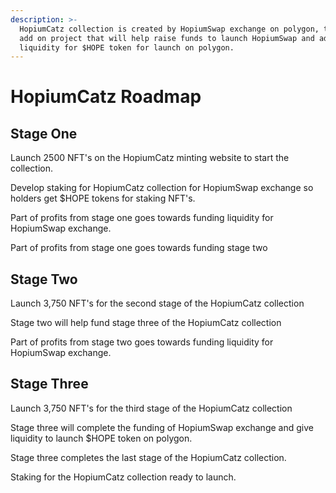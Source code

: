 ```yaml
---
description: >-
  HopiumCatz collection is created by HopiumSwap exchange on polygon, this is an
  add on project that will help raise funds to launch HopiumSwap and add
  liquidity for $HOPE token for launch on polygon.
---
```


# HopiumCatz Roadmap

## Stage One

Launch 2500 NFT's on the HopiumCatz minting website to start the collection.&#x20;

Develop staking for HopiumCatz collection for HopiumSwap exchange so holders get $HOPE tokens for staking NFT's.&#x20;

Part of profits from stage one goes towards funding liquidity for HopiumSwap exchange.

Part of profits from stage one goes towards funding stage two

## Stage Two

Launch 3,750 NFT's for the second stage of the HopiumCatz collection

Stage two will help fund stage three of the HopiumCatz collection

Part of profits from stage two goes towards funding liquidity for HopiumSwap exchange.

## Stage Three

Launch 3,750 NFT's for the third stage of the HopiumCatz collection

Stage three will complete the funding of HopiumSwap exchange and give liquidity to launch $HOPE token on polygon.

Stage three completes the last stage of the HopiumCatz collection.

Staking for the HopiumCatz collection ready to launch.

